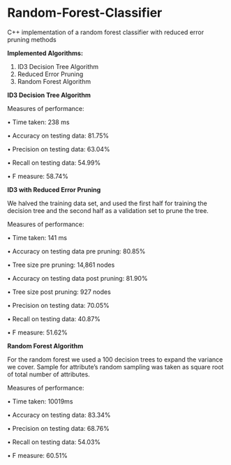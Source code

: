 # Random-Forest-Classifier
C++ implementation of a random forest classifier with reduced error pruning methods

**Implemented Algorithms:**
1.	ID3 Decision Tree Algorithm
2.	Reduced Error Pruning 
3.	Random Forest Algorithm


**ID3 Decision Tree Algorithm**

Measures of performance:

•	Time taken: 238 ms

•	Accuracy on testing data: 81.75%

•	Precision on testing data: 63.04%

•	Recall on testing data: 54.99%

•	F measure: 58.74%

**ID3 with Reduced Error Pruning**

We halved the training data set, and used the first half for training the decision tree and the second half as a validation set to prune the tree.

Measures of performance:

•	Time taken: 141 ms

•	Accuracy on testing data pre pruning: 80.85%

•	Tree size pre pruning: 14,861 nodes

•	Accuracy on testing data post pruning: 81.90%

•	Tree size post pruning: 927 nodes

•	Precision on testing data: 70.05%

•	Recall on testing data: 40.87%

•	F measure: 51.62%

**Random Forest Algorithm**

For the random forest we used a 100 decision trees to expand the variance we cover. Sample for attribute’s random sampling was taken as square root of total number of attributes.

Measures of performance:

•	Time taken: 10019ms

•	Accuracy on testing data: 83.34%

•	Precision on testing data: 68.76%

•	Recall on testing data: 54.03%

•	F measure: 60.51%

